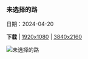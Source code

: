 ### 未选择的路

日期：2024-04-20

**下载**  |  [1920x1080](https://cn.bing.com/th?id=OHR.CadesCove_ZH-CN3950297181_1920x1080.jpg)  |  [3840x2160](https://cn.bing.com/th?id=OHR.CadesCove_ZH-CN3950297181_UHD.jpg)

![未选择的路](https://cn.bing.com/th?id=OHR.CadesCove_ZH-CN3950297181_1920x1080.jpg "Cades Cove ，大雾山国家公园，田纳西州，美国 (© Richard Bernabe/Shutterstock)")

